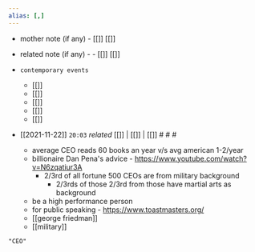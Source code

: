 ```yaml
---
alias: [,]
---
```

- mother note (if any)
		- [[]] [[]]
- related note (if any) -
		- [[]] [[]]
- `contemporary events`
	- [[]]
	- [[]]
	- [[]]
	- [[]]
	- [[]]

- [[2021-11-22]]  `20:03` _related_ [[]] | [[]] | [[]] # # #
	- average CEO reads 60 books an year v/s avg american 1-2/year
	- billionaire Dan Pena's advice - https://www.youtube.com/watch?v=N6zqatiur3A
		- 2/3rd of all fortune 500 CEOs are from military background
			- 2/3rds of those 2/3rd from those have martial arts as background
	- be a high performance person
	- for public speaking - https://www.toastmasters.org/
	- [[george friedman]]
	- [[military]]

```query
"CEO"
```